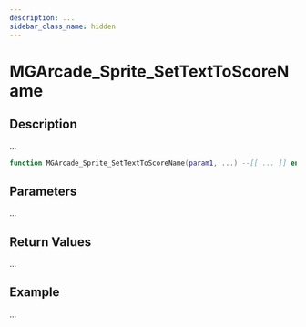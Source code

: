 ```yaml
---
description: ...
sidebar_class_name: hidden
---
```


# MGArcade_Sprite_SetTextToScoreName

## Description

...

```lua
function MGArcade_Sprite_SetTextToScoreName(param1, ...) --[[ ... ]] end
```

## Parameters

...

## Return Values

...

## Example

...

